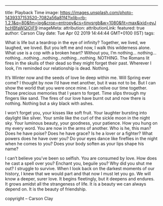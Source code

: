 ---
title:  Playback Time
image: https://images.unsplash.com/photo-1439337153520-7082a56a81f4?ixlib=rb-1.2.1&q=80&fm=jpg&crop=entropy&cs=tinysrgb&w=1080&fit=max&ixid=eyJhcHBfaWQiOjF9
imageMeta:
  attribution:
  attributionLink:
featured: true
author: Carson Clay
date: Tue Apr 02 2019 14:44:44 GMT+0100 (IST)
tags:


What is life but a teardrop in the eye of infinity? Together, we lived, we laughed, we loved. But you left me and now, I walk this wilderness alone. What use is a cop with a broken heart? Without you, I’m nothing… nothing…nothing…nothing…nothing…nothing…nothing. NOTHING. The Romans lit fires in the skulls of their dead so they might forget their past. Wherever I look, I’m reminded our relationship is dead. Nothing.

It’s Winter now and the seeds of love lie deep within me. Will Spring ever come? I thought by now I’d have met another, but it was not to be. But I can show the world that you were once mine. I can relive our time together. Those precious memories that I yearn to forget. Time slips through my fingers like sand. The fires of our love have burnt out and now there is nothing. Nothing but a sky black with ashes.

I won’t forget you, your kisses like soft fruit. Your laughter bursting into daylight like silver. Your smile like the curl of the sickle moon in the night sky. Your luminous beauty, your goodness, your patience. How you hung on my every word. You are now in the arms of another. Who is he, this man? Does he have poise? Does he have grace? Is he a lover or a fighter? What powers does he have over you? Do your eyes dance like fireflies in the night when he comes to you? Does your body soften as your lips shape his name?

I can’t believe you’ve been so selfish. You are consumed by love. How does he cast a spell over you? Enchant you, beguile you? Why did you shut me out? I struggle to survive. When I look back on the darkest moments of our history, I knew that we would part and that now I must let you go. We will know a deeper, surer love. It begins fleetingly, but it deepens and endures. It grows amidst all the strangeness of life. It is a beauty we can always depend on. It is the beauty of friendship.

copyright – Carson Clay
